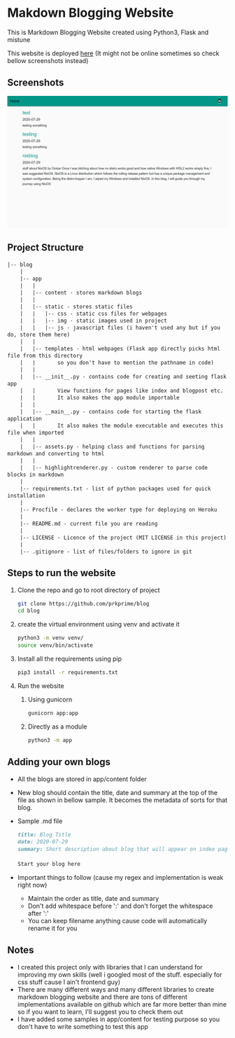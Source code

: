 # Makdown Blogging Website

This is Markdown Blogging Website created using Python3, Flask and mistune

This website is deployed [here](https://prk-blogs.herokuapp.com) (It might not be online sometimes so check bellow screenshots instead)

## Screenshots

![Index Page screenshot](https://raw.githubusercontent.com/prkprime/blog/master/app/static/img/index-screenshot.png)

<!-- ![Blog Page Screenshot](https://raw.githubusercontent.com/prkprime/blog/master/app/static/img/blogpage-screenshot.png) -->

## Project Structure

```
|-- blog
    |
    |-- app
    |   |
    |   |-- content - stores markdown blogs
    |   |
    |   |-- static - stores static files
    |   |   |-- css - static css files for webpages
    |   |   |-- img - static images used in project
    |   |   |-- js - javascript files (i haven't used any but if you do, store them here)
    |   |
    |   |-- templates - html webpages (Flask app directly picks html file from this directory
    |   |       so you don't have to mention the pathname in code)
    |   |
    |   |-- __init__.py - contains code for creating and seeting flask app
    |   |       View functions for pages like index and blogpost etc.
    |   |       It also makes the app module importable
    |   |
    |   |-- __main__.py - contains code for starting the flask application
    |   |       It also makes the module executable and executes this file when imported
    |   |
    |   |-- assets.py - helping class and functions for parsing markdown and converting to html
    |   |
    |   |-- highlightrenderer.py - custom renderer to parse code blocks in markdown
    |
    |-- requirements.txt - list of python packages used for quick installation
    |
    |-- Procfile - declares the worker type for deploying on Heroku
    |
    |-- README.md - current file you are reading
    |
    |-- LICENSE - Licence of the project (MIT LICENSE in this project)
    |
    |-- .gitignore - list of files/folders to ignore in git
```


## Steps to run the website

1. Clone the repo and go to root directory of project

    ```bash
    git clone https://github.com/prkprime/blog
    cd blog
    ```

2. create the virtual environment using venv and activate it

    ```bash
    python3 -m venv venv/
    source venv/bin/activate
    ```

3. Install all the requirements using pip

    ```bash
    pip3 install -r requirements.txt
    ```

4. Run the website

    1. Using gunicorn

        ```bash
        gunicorn app:app
        ```

    2. Directly as a module

        ```bash
        python3 -m app
        ```

## Adding your own blogs

- All the blogs are stored in app/content folder
- New blog should contain the title, date and summary at the top of the file as shown in bellow sample. It becomes the metadata of sorts for that blog.
- Sample .md file

    ```md
    title: Blog Title
    date: 2020-07-29
    summary: Short description about blog that will appear on index page

    Start your blog here
    ```

- Important things to follow (cause my regex and implementation is weak right now)
    - Maintain the order as title, date and summary
    - Don't add whitespace before ':' and don't forget the whitespace after ':'
    - You can keep filename anything cause code will automatically rename it for you

## Notes

- I created this project only with libraries that I can understand for improving my own skills (well i googled most of the stuff. especially for css stuff cause I ain't frontend guy)
- There are many different ways and many different libraries to create markdown blogging website and there are tons of different implementations available on github which are far more better than mine so if you want to learn, I'll suggest you to check them out
- I have added some samples in app/content for testing purpose so you don't have to write something to test this app